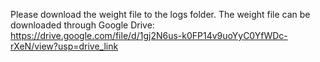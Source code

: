Please download the weight file to the logs folder.
The weight file can be downloaded through Google Drive: https://drive.google.com/file/d/1gj2N6us-k0FP14v9uoYyC0YfWDc-rXeN/view?usp=drive_link
